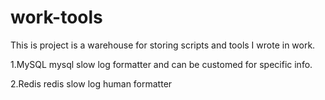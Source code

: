 # work-tools
This is project is a warehouse for storing scripts and tools I wrote in work.

1.MySQL
mysql slow log formatter and can be customed for specific info.

2.Redis
redis slow log human formatter
